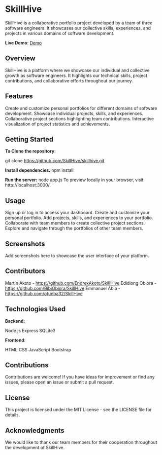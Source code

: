 # SkillHive

SkillHive is a collaborative portfolio project developed by a team of three software engineers. It showcases our collective skills, experiences, and projects in various domains of software development.

**Live Demo:** [Demo](Demo)

## Overview

SkillHive is a platform where we showcase our individual and collective growth as software engineers. It highlights our technical skills, project contributions, and collaborative efforts throughout our journey.

## Features

Create and customize personal portfolios for different domains of software development.
Showcase individual projects, skills, and experiences.
Collaborative project sections highlighting team contributions.
Interactive visualization of project statistics and achievements.

## Getting Started

**To Clone the repository:**

git clone https://github.com/SkillHive/skillhive.git

**Install dependencies:**
npm install

**Run the server:**
node app.js
To preview locally in your browser, visit http://localhost:3000/.

## Usage

Sign up or log in to access your dashboard.
Create and customize your personal portfolio.
Add projects, skills, and experiences to your portfolio.
Collaborate with team members to create collective project sections.
Explore and navigate through the portfolios of other team members.

## Screenshots

Add screenshots here to showcase the user interface of your platform.

## Contributors

Martin Akoto - https://github.com/EndrexAkoto/SkillHive
Edidiong Obiora - https://github.com/BibiObiora/SkillHive
Emmanuel Abia - https://github.com/otunba32/SkillHive

## Technologies Used

**Backend:**

Node.js
Express
SQLite3

**Frontend:**

HTML
CSS
JavaScript
Bootstrap

## Contributions

Contributions are welcome! If you have ideas for improvement or find any issues, please open an issue or submit a pull request.

## License

This project is licensed under the MIT License - see the LICENSE file for details.

## Acknowledgments

We would like to thank our team members for their cooperation throughout the development of SkillHive.

```

```
